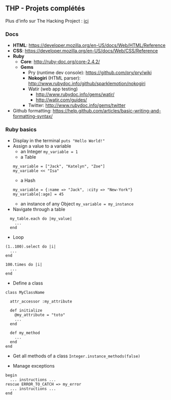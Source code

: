 ## THP - Projets complétés

Plus d'info sur The Hacking Project : [ici](http://www.thehackingproject.org/)

### Docs

- **HTML**: https://developer.mozilla.org/en-US/docs/Web/HTML/Reference
- **CSS**: https://developer.mozilla.org/en-US/docs/Web/CSS/Reference
- **Ruby**
  - **Core**: http://ruby-doc.org/core-2.4.2/
  - **Gems**
    - Pry (runtime dev console): https://github.com/pry/pry/wiki
    - **Nokogiri** (HTML parser): http://www.rubydoc.info/github/sparklemotion/nokogiri
    - Watir (web app testing)
      - http://www.rubydoc.info/gems/watir/
      - http://watir.com/guides/
    - Twitter: http://www.rubydoc.info/gems/twitter
- Github formatting: https://help.github.com/articles/basic-writing-and-formatting-syntax/

### Ruby basics
- Display in the terminal
`puts "Hello World!"`
- Assign a value to a variable
  - an Integer `my_variable = 1`
  - a Table
  ```
  my_variable = ["Jack", "Katelyn", "Zoe"]
  my_variable << "Isa"
  ```
  - a Hash
  ```
  my_variable = {:name => "Jack", :city => "New-York"}
  my_variable[:age] = 45
  ```
  - an instance of any Object `my_variable = my_instance`
- Navigate through a table
```
  my_table.each do |my_value|
    ...
  end
```
- Loop
```
(1..100).select do |i|
  ...
end
```

```
100.times do |i|
  ...
end
```

- Define a class
```
class MyClassName

  attr_accessor :my_attribute

  def initialize
    @my_attribute = "toto"
    ...
  end
  
  def my_method
    ...
  end
end
```

- Get all methods of a class
`Integer.instance_methods(false)`

- Manage exceptions
```
begin
  ... instructions ...
rescue ERROR_TO_CATCH => my_error
  ... instructions ...
end
```
